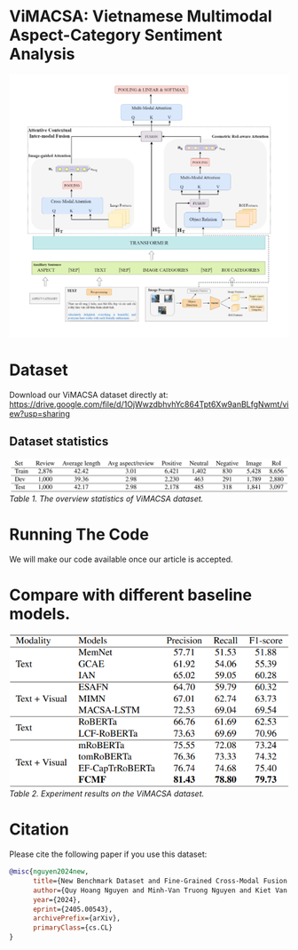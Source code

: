 # ViMACSA: Vietnamese Multimodal Aspect-Category Sentiment Analysis
![](images/overview_fcmf.png)

# Dataset
Download our ViMACSA dataset directly at: https://drive.google.com/file/d/1OjWwzdbhvhYc864Tpt6Xw9anBLfgNwmt/view?usp=sharing

## Dataset statistics
![The overview statistics of ViMACSA dataset](images/dataset_stat.png)
*Table 1. The overview statistics of ViMACSA dataset.*

# Running The Code
We will make our code available once our article is accepted.

# Compare with different baseline models.
![Experiment results on the ViMACSA dataset](images/exper.png)                   
*Table 2. Experiment results on the ViMACSA dataset.*

# Citation
Please cite the following paper if you use this dataset:
```bibtex
@misc{nguyen2024new,
      title={New Benchmark Dataset and Fine-Grained Cross-Modal Fusion Framework for Vietnamese Multimodal Aspect-Category Sentiment Analysis}, 
      author={Quy Hoang Nguyen and Minh-Van Truong Nguyen and Kiet Van Nguyen},
      year={2024},
      eprint={2405.00543},
      archivePrefix={arXiv},
      primaryClass={cs.CL}
}
```

